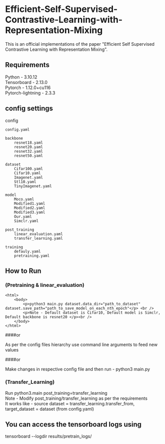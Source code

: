 # Efficient-Self-Supervised-Contrastive-Learning-with-Representation-Mixing
   This is an official implementations of the paper "Efficient Self Supervised Contrastive Learning with Representation Mixing".

## Requirements

   Python              - 3.10.12 <br />
   Tensorboard         - 2.13.0  <br />
   Pytorch             - 1.12.0+cu116 <br />
   Pytorch-lightning   - 2.3.3 <br />

## config settings

 config

    config.yaml

    backbone
        resnet18.yaml
        resnet20.yaml
        resnet32.yaml
        resnet50.yaml

    dataset
        Cifar100.yaml
        Cifar10.yaml
        Imagenet.yaml
        Stl10.yaml
        TinyImagenet.yaml

    model
        Moco.yaml
        Modified1.yaml
        Modified2.yaml
        Modified3.yaml
        Our.yaml
        Simclr.yaml

    post_training
        linear_evaluation.yaml
        transfer_learning.yaml

    training
        defauly.yaml
        pretraining.yaml

## How to Run

### (Pretraining & linear_evaluation)
    <html>
        <body>
            <p>python3 main.py dataset.data_dir="path_to_dataset" dataset.save_path="path_to_save_model_on_each_nth_epoch"</p> <br />
            <p>Note - Default dataset is Cifar10, Default model is Simclr, Default backbone is resnet20 </p><br />
        </body>
    </html>

####or 

   As per the config files hierarchy use command line arguments to feed new values

####or

   Make changes in respective config file and then run - python3 main.py

### (Transfer_Learning)

   Run python3.main post_training=transfer_learning <br />
   Note - Modify post_training/transfer_learning as per the requirements <br />
   It works like - source dataset = transfer_learning.transfer_from, target_dataset = dataset (from config.yaml) <br />

## You can access the tensorboard logs using

   tensorboard --logdir results/pretrain_logs/

